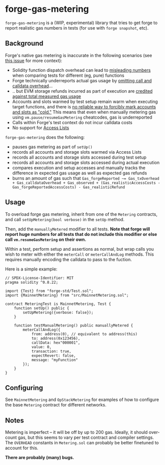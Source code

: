 # forge-gas-metering

`forge-gas-metering` is a (WIP, experimental) library that tries to get forge to report realistic gas numbers in tests (for use with `forge snapshot`, etc).

## Background

Forge's native gas metering is inaccurate in the following scenarios (see [this issue](https://github.com/foundry-rs/foundry/issues/6590) for more context):

- Solidity function dispatch overhead can lead to [misleading numbers](https://github.com/foundry-rs/foundry/issues/6164) when comparing tests for different (eg, pure) functions
- Forge technically underreports actual gas usage by [omitting call and calldata overhead](https://github.com/foundry-rs/foundry/issues/6578)...
- .. but EVM storage refunds incurred as part of execution are [credited against total measured gas usage](https://github.com/foundry-rs/foundry/issues/6578)
- Accounts and slots warmed by test setup remain warm when executing target functions, and there is [no reliable way to forcibly mark accounts and slots as "cold."](https://github.com/foundry-rs/foundry/pull/5852#issuecomment-1736207581) This means that even when manually metering gas using `vm.pause/resumeGasMetering` cheatcodes, gas is underreported
- Calls within Forge's test context do not incur calldata costs
- No support for [Access Lists](https://eips.ethereum.org/EIPS/eip-2930)

`forge-gas-metering` does the following:
- pauses gas metering as part of `setUp()`
- records all accounts and storage slots warmed via Access Lists
- records all accounts and storage slots accessed during test setup
- records all accounts and storage slots accessed during actual execution
- compares execution and setup accesses and manually tracks the difference in expected gas usage as well as expected gas refunds
- burns an amount of gas such that `Gas_forgeReported ~= Gas_txOverhead + Gas_calldataOverhead + Gas_observed + (Gas_realisticAccessCosts - Gas_forgeReportedAccessCosts) - Gas_realisticRefund`

## Usage

To overload forge gas metering, inherit from one of the `Metering` contracts, and call `setUpMetering(bool verbose)` in the `setUp` method.

Then, add the `manuallyMetered` modifier to all tests. **Note that forge will report huge numbers for all tests that do not include this modifier or else call `vm.resumeGasMetering` on their own.**

Within a test, perform setup and assertions as normal, but wrap calls you wish to meter with either the `meterCall` or `meterCallAndLog` methods. This requires manually encoding the calldata to pass to the fuction.

Here is a simple example:

```solidity
// SPDX-License-Identifier: MIT
pragma solidity ^0.8.22;

import {Test} from "forge-std/Test.sol";
import {MainnetMetering} from "src/MainnetMetering.sol";

contract MeteringTest is MainnetMetering, Test {
    function setUp() public {
        setUpMetering({verbose: false});
    }

    function testManualMetering() public manuallyMetered {
        meterCallAndLog({
            from: address(0), // equivalent to address(this)
            to: address(0x123456),
            callData: hex"000001",
            value: 0,
            transaction: true,
            expectRevert: false,
            message: "myFunction"
        });
    }
}
```

## Configuring

See `MainnetMetering` and `OpStackMetering` for examples of how to configure the base `Metering` contract for different networks.

## Notes

Metering is imperfect – it will be off by up to 200 gas. Ideally, it should over-count gas, but this seems to vary per test contract and compiler settings. The `OVERHEAD` constants in `Metering.sol` can probably be better finetuned to account for this.

**There are probably (many) bugs.**
